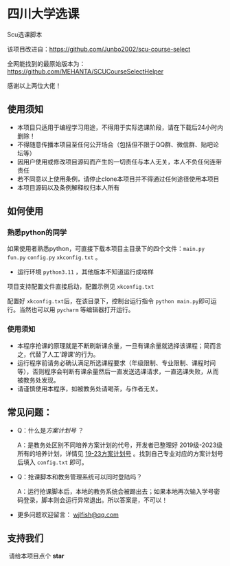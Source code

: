 # 四川大学选课
Scu选课脚本

该项目改进自：https://github.com/Junbo2002/scu-course-select

全网能找到的最原始版本为：https://github.com/MEHANTA/SCUCourseSelectHelper

感谢以上两位大佬！

## 使用须知
- 本项目只适用于编程学习用途，不得用于实际选课阶段，请在下载后24小时内删除！
- 不得随意传播本项目至任何公开场合（包括但不限于QQ群、微信群、贴吧论坛等）
- 因用户使用或修改项目源码而产生的一切责任与本人无关，本人不负任何连带责任
- 若不同意以上使用条例，请停止clone本项目并不得通过任何途径使用本项目
- 本项目源码以及条例解释权归本人所有

## 如何使用

### 熟悉python的同学

如果使用者熟悉python，可直接下载本项目主目录下的四个文件：`main.py` `fun.py` `config.py` `xkconfig.txt` 。
- 运行环境 `python3.11` ，其他版本不知道运行成啥样

项目支持配置文件直接启动，配置示例见 `xkconfig.txt`

配置好 `xkconfig.txt`后，在该目录下，控制台运行指令 `python main.py`即可运行。当然也可以用 `pycharm` 等编辑器打开运行。


### 使用须知

- 本程序抢课的原理就是不断刷新课余量，一旦有课余量就选择该课程；简而言之，代替了人工'蹲课'的行为。
- 运行程序前请务必确认满足所选课程要求（年级限制、专业限制、课程时间等），否则程序会判断有课余量然后一直发送选课请求，一直选课失败，从而被教务处发现。
- 请谨慎使用本程序，如被教务处请喝茶，与作者无关。

## 常见问题：

- Q：什么是*方案计划号* ？

  A：是教务处区别不同培养方案计划的代号，开发者已整理好 2019级-2023级 所有的培养计划，详情见 [19-23方案计划号](https://kdocs.cn/l/cnVkzaJklCO7) 。找到自己专业对应的方案计划号后填入 `config.txt` 即可。
  

- Q：抢课脚本和教务管理系统可以同时登陆吗？

  A：运行抢课脚本后，本地的教务系统会被踢出去；如果本地再次输入学号密码登录，脚本则会运行异常退出。所以答案是，不可以！



- 更多问题欢迎留言： wjlfish@qq.com



## 支持我们

​	请给本项目点个 **star**


